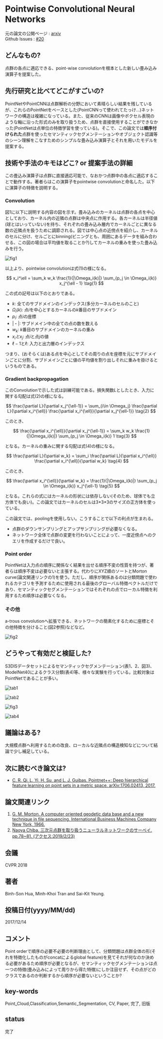 # Pointwise Convolutional Neural Networks

元の論文の公開ページ : [arxiv](https://arxiv.org/abs/1712.05245)  
Github Issues : [#20](https://github.com/Obarads/obarads.github.io/issues/20)

## どんなもの?
点群の各点に適応できる、point-wise convolutionを根本とした新しい畳み込み演算子を提案した。

## 先行研究と比べてどこがすごいの?
PointNetやPointCNNは点群解析の分野において素晴らしい結果を残しているが、これらのPointNetをベースとした(PointCNNって使われてたっけ...)ネットワークの構造は複雑になっている。また、従来のCNNは画像やボクセル表現のような軸に沿った形式のみを取り扱うため、点群を直接使用することができなかった(PointNetは点単位の特徴学習を使っている)。そこで、この論文では**順序付けられた**点群を使ったセマンティックセグメンテーションやオブジェクト認識等のシーン理解をこなすためのシンプルな畳み込み演算子とそれを用いたモデルを提案する。

## 技術や手法のキモはどこ? or 提案手法の詳細
この畳込み演算子は点群に直接適応可能で、なおかつ点群中の各点に適応することで動作する。著者らはこの演算子をpointwise convolutionと命名した。以下に演算子の特徴を説明する。

### Convolution
図1に以下に説明する内容の図を示す。畳み込みのカーネルは点群の各点を中心としており、カーネル内の近隣の点群は中央点に作用する。各カーネルは半径値(球とはいっていない)を持ち、それぞれの畳み込み層内でカーネルごとに異なる数の近隣点を扱うために調節される。図では中心点の近傍点を紹介し、カーネルのセルに分け、セルごとにbinning(ビニングとも、周囲にあるデータを組み合わせる、この図の場合は平均値を取ることか?)してカーネルの重みを使った畳み込みを行う。

![fig1](img/PCNN/fig1.png)

以上より、pointwise convolutionは式(1)の様になる。

$$
x_i^\ell = \sum_k w_k \frac{1}{|\Omega_i(k)|} \sum_{p_j \in \Omega_i(k)} x_j^{\ell - 1} \tag{1}
$$

この式の記号は以下のとおりである。

- $k$: 全てのサブドメインのインデックス(多分カーネルのセルのこと)
- $\Omega_i(k)$: 点$i$を中心とするカーネルの$k$番目のサブドメイン
- $p_i$: 点$i$の座標
- |・|: サブドメイン中の全ての点の数を数える
- $w_k$: $k$番目のサブドメインのカーネルの重み
- $x_iとx_j$: 点$i$と点$j$の値
- $\ell-1$と$\ell$: 入力と出力層のインデックス


つまり、(おそらくは)ある点を中心としてその周りの点を座標を元にサブドメインごとに分割、サブドメインごとに値の平均値を割り出しそれに重みを掛けるというものである。

### Gradient backpropagation
このConvolutionで示した式は訓練可能である。損失関数$L$としたとき、入力に関する勾配は式(2)の様になる。

$$
\frac{\partial L}{\partial x_j^{\ell-1}} = \sum_{i\in \Omega_j} \frac{\partial L}{\partial x_i^{\ell}} \frac{\partial x_i^{\ell}}{\partial x_j^{\ell-1}} \tag{2}
$$

このとき、

$$
  \frac{\partial x_i^{\ell}}{\partial x_j^{\ell-1}} = \sum_k w_k \frac{1}{|\Omega_i(k)|} \sum_{p_j \in \Omega_i(k)} 1 \tag{3}
$$

となる。カーネルの重みに関する勾配は式(4)の様になる。

$$
\frac{\partial L}{\partial w_k} = \sum_i \frac{\partial L}{\partial x_i^{\ell}} \frac{\partial x_i^{\ell}}{\partial w_k} \tag{4}
$$

このとき、

$$
  \frac{\partial x_i^{\ell}}{\partial w_k} = \frac{1}{|\Omega_i(k)|} \sum_{p_j \in \Omega_i(k)} x_j^{\ell-1} \tag{5}
$$

となる。これらの式にはカーネルの形状には依存しない(そのため、球体でも立方体でも良い)。この論文ではカーネルのセルは3\*3\*3のサイズの正方体を使っている。

この論文では、poolingを使用しない。こうすることで以下の利点が生まれる。

- 点群のダウンサンプリングとアップサンプリングが必要なくなる。
- ネットワーク全体で点群の変更を行わないことによって、一度近傍点へのクエリを作成するだけで良い。

### Point order
PointNetは入力点の順序に関係なく結果を出せる順序不変の性質を持つが、著者らは順序不変は必要ないと主張する。代わりにXYZ順のソートとMorton curve(論文関連リンクの1)を使う。ただし、順序が関係あるのは分類問題で使われるカテゴリを予測するために使用される最後のグローバル特徴ベクトルだけであり、セマンティックセグメンテーションではそれぞれの点でローカル特徴を利用するため順序は必要なくなる。

### その他
a-trous convolutionへ拡張できる、ネットワークの簡素化するために座標とその他特徴を分けること(図2参照)などなど。

![fig2](img/PCNN/fig2.png)

## どうやって有効だと検証した?
S3DISデータセットによるセマンティックセグメンテーション(表1、2、図3)、ModelNet40によるクラス分類(表4)等、様々な実験を行っている。比較対象はPointNetであることが多い。

![tab1](img/PCNN/table1.png)

![tab2](img/PCNN/table2.png)

![fig3](img/PCNN/fig3.png)

![tab4](img/PCNN/table4.png)

## 議論はある?
大規模点群へ利用するための改良、ローカルな近隣点の構造検知などについて結論で少し補足している。

## 次に読むべき論文は?
- [C. R. Qi, L. Yi, H. Su, and L. J. Guibas. Pointnet++: Deep hierarchical feature learning on point sets in a metric space. arXiv:1706.02413, 2017.](https://arxiv.org/abs/1706.02413)

## 論文関連リンク
1. [G. M. Morton. A computer oriented geodetic data base and a new technique in file sequencing. International Business Machines Company New York, 1966.](https://domino.research.ibm.com/library/cyberdig.nsf/0/0dabf9473b9c86d48525779800566a39?OpenDocument)
1. [Naoya Chiba. 三次元点群を取り扱うニューラルネットワークのサーベイ. pp.78~81. (アクセス:2019/2/23)](https://www.slideshare.net/naoyachiba18/ss-120302579)

## 会議
CVPR 2018

## 著者
Binh-Son Hua, Minh-Khoi Tran and Sai-Kit Yeung.

## 投稿日付(yyyy/MM/dd)
2017/12/14

## コメント
Point orderで順序の必要不必要の判断理由として、分類問題は点群全体の形(それを特徴化したものがconcatによるglobal feature)を見てそれが何なのか決める必要があるため順序が必要となるが、セマンティックセグメンテーションは点一つの特徴(畳み込みによって周りから得た特徴)にしか注目せず、その点がどのクラスであるのか判断するから順序が必要ないということか?

## key-words
Point_Cloud,Classification,Semantic_Segmentation, CV, Paper, 完了, 旧版

## status
完了
